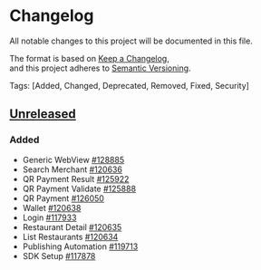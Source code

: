 # Changelog  
All notable changes to this project will be documented in this file.  

The format is based on [Keep a Changelog](https://keepachangelog.com/en/1.0.0/),  
and this project adheres to [Semantic Versioning](https://semver.org/spec/v2.0.0.html).  

Tags: [Added, Changed, Deprecated, Removed, Fixed, Security]

## [Unreleased](https://github.com/multinetinventiv/GastroPay-SDK-Android/compare/)

### Added
- Generic WebView [#128885](http://isttfs02:8080/tfs/MultinetCollection/Prj%20-%20%C4%B0sfanbul/_workitems/edit/128885)
- Search Merchant [#120636](http://isttfs02:8080/tfs/MultinetCollection/Prj%20-%20%C4%B0sfanbul/_workitems/edit/120636)
- QR Payment Result [#125922](http://isttfs02:8080/tfs/MultinetCollection/Prj%20-%20%C4%B0sfanbul/_workitems/edit/125922)
- QR Payment Validate [#125888](http://isttfs02:8080/tfs/MultinetCollection/Prj%20-%20%C4%B0sfanbul/_workitems/edit/125888)
- QR Payment [#126050](http://isttfs02:8080/tfs/MultinetCollection/Prj%20-%20%C4%B0sfanbul/_workitems/edit/126050)
- Wallet [#120638](http://isttfs02:8080/tfs/MultinetCollection/Prj%20-%20%C4%B0sfanbul/_workitems/edit/120638)
- Login [#117933](http://isttfs02:8080/tfs/MultinetCollection/Prj%20-%20%C4%B0sfanbul/_workitems/edit/117933)
- Restaurant Detail [#120635](http://isttfs02:8080/tfs/MultinetCollection/Prj%20-%20%C4%B0sfanbul/_workitems/edit/120635)
- List Restaurants [#120634](http://isttfs02:8080/tfs/MultinetCollection/Prj%20-%20%C4%B0sfanbul/_workitems/edit/120634)
- Publishing Automation [#119713](http://isttfs02:8080/tfs/MultinetCollection/Prj%20-%20%C4%B0sfanbul/_workitems/edit/119713)
- SDK Setup [#117878](http://isttfs02:8080/tfs/MultinetCollection/Prj%20-%20%C4%B0sfanbul/_workitems/edit/117878)

